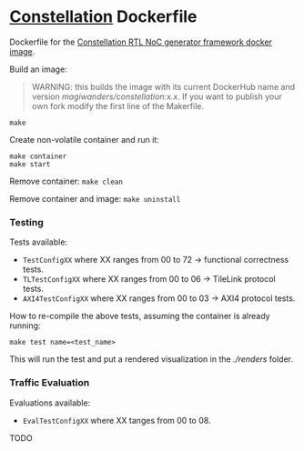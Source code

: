 # [Constellation](https://constellation.readthedocs.io/en/latest/index.html) Dockerfile
Dockerfile for the [Constellation RTL NoC generator framework docker image](https://hub.docker.com/r/magiwanders/constellation). 

Build an image:

> WARNING: this builds the image with its current DockerHub name and version *magiwanders/constellation:x.x*. If you want to publish your own fork modify the first line of the Makerfile.

```
make 
```

Create non-volatile container and run it:

```
make container
make start
```

Remove container:
```make clean```

Remove container and image:
```make uninstall```

### Testing
Tests available:
- ```TestConfigXX``` where XX ranges from 00 to 72 -> functional correctness tests.
- ```TLTestConfigXX``` where XX ranges from 00 to 06 -> TileLink protocol tests.
- ```AXI4TestConfigXX``` where XX ranges from 00 to 03 -> AXI4 protocol tests.

How to re-compile the above tests, assuming the container is already running:

```
make test name=<test_name>
```

This will run the test and put a rendered visualization in the *./renders* folder.

### Traffic Evaluation
Evaluations available:
- ```EvalTestConfigXX``` where XX tanges from 00 to 08.

TODO
